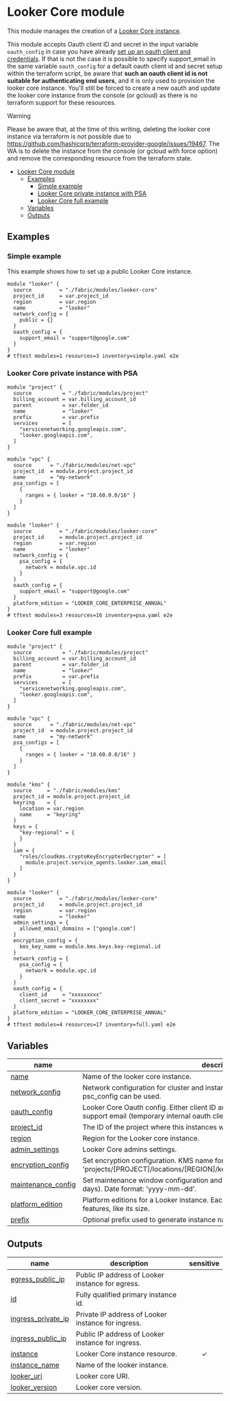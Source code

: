 # Looker Core module

This module manages the creation of a [Looker Core instance](https://cloud.google.com/looker/docs/looker-core).

This module accepts Oauth client ID and secret in the input variable `oauth_config` in case you have
already [set up an oauth client and credentials](https://cloud.google.com/looker/docs/looker-core-create-oauth).
If that is not the case it is possible to specify support_email in the same variable `oauth_config` for a default oauth
client id and secret setup within the terraform script, be aware that **such an oauth client id is not suitable for
authenticating end users**, and it is only used to provision the looker core instance.
You'll still be forced to create a new oauth and update the looker core instance from the console (or gcloud) as there
is no terraform support for these resources.


> [!WARNING]
> Please be aware that, at the time of this writing, deleting the looker core instance via terraform is not possible due
> to https://github.com/hashicorp/terraform-provider-google/issues/19467. The WA is to delete the instance from the
> console (or gcloud with force option) and remove the corresponding resource from the terraform state.

<!-- TOC -->

* [Looker Core module](#looker-core-module)
    * [Examples](#examples)
        * [Simple example](#simple-example)
        * [Looker Core private instance with PSA](#looker-core-private-instance-with-psa)
        * [Looker Core full example](#looker-core-full-example)
    * [Variables](#variables)
    * [Outputs](#outputs)

<!-- TOC -->

## Examples

### Simple example

This example shows how to set up a public Looker Core instance.

```hcl
module "looker" {
  source         = "./fabric/modules/looker-core"
  project_id     = var.project_id
  region         = var.region
  name           = "looker"
  network_config = {
    public = {}
  }
  oauth_config = {
    support_email = "support@google.com"
  }
}
# tftest modules=1 resources=3 inventory=simple.yaml e2e
```

### Looker Core private instance with PSA

```hcl
module "project" {
  source          = "./fabric/modules/project"
  billing_account = var.billing_account_id
  parent          = var.folder_id
  name            = "looker"
  prefix          = var.prefix
  services        = [
    "servicenetworking.googleapis.com",
    "looker.googleapis.com",
  ]
}

module "vpc" {
  source      = "./fabric/modules/net-vpc"
  project_id  = module.project.project_id
  name        = "my-network"
  psa_configs = [
    {
      ranges = { looker = "10.60.0.0/16" }
    }
  ]
}

module "looker" {
  source         = "./fabric/modules/looker-core"
  project_id     = module.project.project_id
  region         = var.region
  name           = "looker"
  network_config = {
    psa_config = {
      network = module.vpc.id
    }
  }
  oauth_config = {
    support_email = "support@google.com"
  }
  platform_edition = "LOOKER_CORE_ENTERPRISE_ANNUAL"
}
# tftest modules=3 resources=16 inventory=psa.yaml e2e
```

### Looker Core full example

```hcl
module "project" {
  source          = "./fabric/modules/project"
  billing_account = var.billing_account_id
  parent          = var.folder_id
  name            = "looker"
  prefix          = var.prefix
  services        = [
    "servicenetworking.googleapis.com",
    "looker.googleapis.com",
  ]
}

module "vpc" {
  source      = "./fabric/modules/net-vpc"
  project_id  = module.project.project_id
  name        = "my-network"
  psa_configs = [
    {
      ranges = { looker = "10.60.0.0/16" }
    }
  ]
}

module "kms" {
  source     = "./fabric/modules/kms"
  project_id = module.project.project_id
  keyring    = {
    location = var.region
    name     = "keyring"
  }
  keys = {
    "key-regional" = {
    }
  }
  iam = {
    "roles/cloudkms.cryptoKeyEncrypterDecrypter" = [
      module.project.service_agents.looker.iam_email
    ]
  }
}

module "looker" {
  source         = "./fabric/modules/looker-core"
  project_id     = module.project.project_id
  region         = var.region
  name           = "looker"
  admin_settings = {
    allowed_email_domains = ["google.com"]
  }
  encryption_config = {
    kms_key_name = module.kms.keys.key-regional.id
  }
  network_config = {
    psa_config = {
      network = module.vpc.id
    }
  }
  oauth_config = {
    client_id     = "xxxxxxxxx"
    client_secret = "xxxxxxxx"
  }
  platform_edition = "LOOKER_CORE_ENTERPRISE_ANNUAL"
}
# tftest modules=4 resources=17 inventory=full.yaml e2e
```
<!-- BEGIN TFDOC -->
## Variables

| name | description | type | required | default |
|---|---|:---:|:---:|:---:|
| [name](variables.tf#L85) | Name of the looker core instance. | <code>string</code> | ✓ |  |
| [network_config](variables.tf#L90) | Network configuration for cluster and instance. Only one between psa_config and psc_config can be used. | <code title="object&#40;&#123;&#10;  psa_config &#61; optional&#40;object&#40;&#123;&#10;    network            &#61; optional&#40;string&#41;&#10;    allocated_ip_range &#61; optional&#40;string&#41;&#10;    enable_public_ip   &#61; optional&#40;bool, false&#41;&#10;    enable_private_ip  &#61; optional&#40;bool, true&#41;&#10;  &#125;&#41;&#41;&#10;  public &#61; optional&#40;map&#40;string&#41;, null&#41;&#10;&#125;&#41;">object&#40;&#123;&#8230;&#125;&#41;</code> | ✓ |  |
| [oauth_config](variables.tf#L108) | Looker Core Oauth config. Either client ID and secret (existing oauth client) or support email (temporary internal oauth client setup) must be specified. | <code title="object&#40;&#123;&#10;  client_id     &#61; optional&#40;string, null&#41;&#10;  client_secret &#61; optional&#40;string, null&#41;&#10;  support_email &#61; optional&#40;string, null&#41;&#10;&#125;&#41;">object&#40;&#123;&#8230;&#125;&#41;</code> | ✓ |  |
| [project_id](variables.tf#L141) | The ID of the project where this instances will be created. | <code>string</code> | ✓ |  |
| [region](variables.tf#L146) | Region for the Looker core instance. | <code>string</code> | ✓ |  |
| [admin_settings](variables.tf#L17) | Looker Core admins settings. | <code title="object&#40;&#123;&#10;  allowed_email_domains &#61; list&#40;string&#41;&#10;&#125;&#41;">object&#40;&#123;&#8230;&#125;&#41;</code> |  | <code>null</code> |
| [encryption_config](variables.tf#L26) | Set encryption configuration. KMS name format: 'projects/[PROJECT]/locations/[REGION]/keyRings/[RING]/cryptoKeys/[KEY_NAME]'. | <code title="object&#40;&#123;&#10;  kms_key_name &#61; string&#10;&#125;&#41;">object&#40;&#123;&#8230;&#125;&#41;</code> |  | <code>null</code> |
| [maintenance_config](variables.tf#L35) | Set maintenance window configuration and maintenance deny period (up to 90 days). Date format: 'yyyy-mm-dd'. | <code title="object&#40;&#123;&#10;  maintenance_window &#61; optional&#40;object&#40;&#123;&#10;    day &#61; optional&#40;string, &#34;SUNDAY&#34;&#41;&#10;    start_time &#61; optional&#40;object&#40;&#123;&#10;      hours   &#61; optional&#40;number, 23&#41;&#10;      minutes &#61; optional&#40;number, 0&#41;&#10;      seconds &#61; optional&#40;number, 0&#41;&#10;      nanos   &#61; optional&#40;number, 0&#41;&#10;    &#125;&#41;, &#123;&#125;&#41;&#10;  &#125;&#41;, null&#41;&#10;  deny_maintenance_period &#61; optional&#40;object&#40;&#123;&#10;    start_date &#61; object&#40;&#123;&#10;      year  &#61; number&#10;      month &#61; number&#10;      day   &#61; number&#10;    &#125;&#41;&#10;    end_date &#61; object&#40;&#123;&#10;      year  &#61; number&#10;      month &#61; number&#10;      day   &#61; number&#10;    &#125;&#41;&#10;    start_time &#61; optional&#40;object&#40;&#123;&#10;      hours   &#61; optional&#40;number, 23&#41;&#10;      minutes &#61; optional&#40;number, 0&#41;&#10;      seconds &#61; optional&#40;number, 0&#41;&#10;      nanos   &#61; optional&#40;number, 0&#41;&#10;    &#125;&#41;, &#123;&#125;&#41;&#10;  &#125;&#41;, null&#41;&#10;&#125;&#41;">object&#40;&#123;&#8230;&#125;&#41;</code> |  | <code>&#123;&#125;</code> |
| [platform_edition](variables.tf#L121) | Platform editions for a Looker instance. Each edition maps to a set of instance features, like its size. | <code>string</code> |  | <code>&#34;LOOKER_CORE_TRIAL&#34;</code> |
| [prefix](variables.tf#L131) | Optional prefix used to generate instance names. | <code>string</code> |  | <code>null</code> |

## Outputs

| name | description | sensitive |
|---|---|:---:|
| [egress_public_ip](outputs.tf#L17) | Public IP address of Looker instance for egress. |  |
| [id](outputs.tf#L22) | Fully qualified primary instance id. |  |
| [ingress_private_ip](outputs.tf#L27) | Private IP address of Looker instance for ingress. |  |
| [ingress_public_ip](outputs.tf#L32) | Public IP address of Looker instance for ingress. |  |
| [instance](outputs.tf#L37) | Looker Core instance resource. | ✓ |
| [instance_name](outputs.tf#L43) | Name of the looker instance. |  |
| [looker_uri](outputs.tf#L48) | Looker core URI. |  |
| [looker_version](outputs.tf#L53) | Looker core version. |  |
<!-- END TFDOC -->

